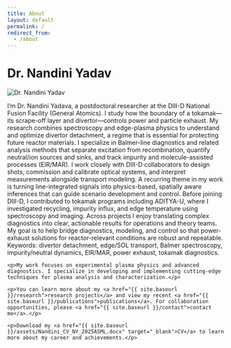 ```yaml
---
title: About
layout: default
permalink: /
redirect_from:
  - /about
---
```


# Dr. Nandini Yadav

<div class="profile-section">
  <img src="{{ site.baseurl }}/assets/image/profile.jpg" alt="Dr. Nandini Yadav" class="profile-image">
  <div class="profile-content">
    <p>I’m Dr. Nandini Yadava, a postdoctoral researcher at the DIII-D National Fusion Facility (General Atomics). I study how the boundary of a tokamak—its scrape-off layer and divertor—controls power and particle exhaust. My research combines spectroscopy and edge-plasma physics to understand and optimize divertor detachment, a regime that is essential for protecting future reactor materials.
I specialize in Balmer-line diagnostics and related analysis methods that separate excitation from recombination, quantify neutral/ion sources and sinks, and track impurity and molecule-assisted processes (EIR/MAR). I work closely with DIII-D collaborators to design shots, commission and calibrate optical systems, and interpret measurements alongside transport modeling. A recurring theme in my work is turning line-integrated signals into physics-based, spatially aware inferences that can guide scenario development and control.
Before joining DIII-D, I contributed to tokamak programs including ADITYA-U, where I investigated recycling, impurity influx, and edge temperature using spectroscopy and imaging. Across projects I enjoy translating complex diagnostics into clear, actionable results for operations and theory teams.
My goal is to help bridge diagnostics, modeling, and control so that power-exhaust solutions for reactor-relevant conditions are robust and repeatable.
Keywords: divertor detachment, edge/SOL transport, Balmer spectroscopy, impurity/neutral dynamics, EIR/MAR, power exhaust, tokamak diagnostics.
</p>
    
    <p>My work focuses on experimental plasma physics and advanced diagnostics. I specialize in developing and implementing cutting-edge techniques for plasma analysis and characterization.</p>

    <p>You can learn more about my <a href="{{ site.baseurl }}/research">research projects</a> and view my recent <a href="{{ site.baseurl }}/publications">publications</a>. For collaboration opportunities, please <a href="{{ site.baseurl }}/contact">contact me</a>.</p>

    <p>Download my <a href="{{ site.baseurl }}/assets/Nandini_CV_NY_2025ASML.docx" target="_blank">CV</a> to learn more about my career and achievements.</p>
  </div>
</div>

